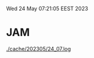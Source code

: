Wed 24 May 07:21:05 EEST 2023
# JAM
<a href='./cache/202305/24_07.log'>./cache/202305/24_07.log</a>
